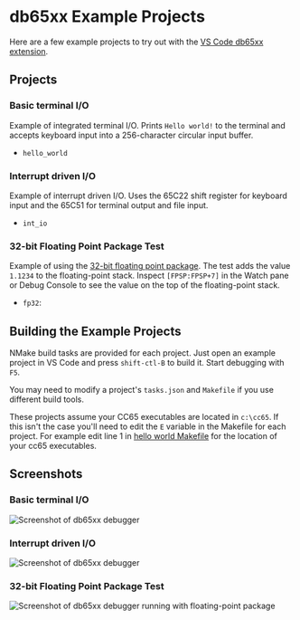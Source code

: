 # db65xx Example Projects

Here are a few example projects to try out with the [VS Code db65xx extension](https://marketplace.visualstudio.com/items?itemName=TRobertson.db65xx).

## Projects

### Basic terminal I/O

Example of integrated terminal I/O.  Prints `Hello world!` to the terminal and accepts keyboard input into a 256-character circular input buffer.

* `hello_world`

### Interrupt driven I/O

Example of interrupt driven I/O.  Uses the 65C22 shift register for keyboard input and the 65C51 for terminal output and file input.

* `int_io`

### 32-bit Floating Point Package Test

Example of using the [32-bit floating point package](https://github.com/tmr4/fp32).  The test adds the value `1.1234` to the floating-point stack.  Inspect `[FPSP:FPSP+7]` in the Watch pane or Debug Console to see the value on the top of the floating-point stack.

* `fp32`:

## Building the Example Projects

NMake build tasks are provided for each project.  Just open an example project in VS Code and press `shift-ctl-B` to build it.  Start debugging with `F5`.

You may need to modify a project's `tasks.json` and `Makefile` if you use different build tools.

These projects assume your CC65 executables are located in `c:\cc65`.  If this isn't the case you'll need to edit the `E` variable in the Makefile for each project.  For example edit line 1  in [hello world Makefile](hello_world\Release\Makefile) for the location of your cc65 executables.

## Screenshots

### Basic terminal I/O

![Screenshot of db65xx debugger](https://trobertson.site/wp-content/uploads/2022/11/db65xx_hw.png)

### Interrupt driven I/O

![Screenshot of db65xx debugger](https://trobertson.site/wp-content/uploads/2022/11/db65xx_int_io.png)

### 32-bit Floating Point Package Test

![Screenshot of db65xx debugger running with floating-point package](https://trobertson.site/wp-content/uploads/2022/11/db65xx_fp32.png)
